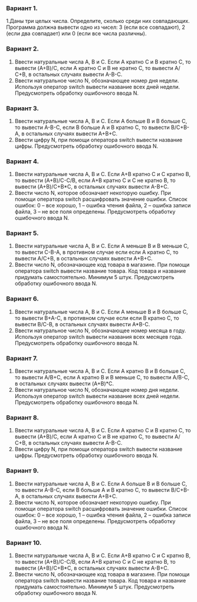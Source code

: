 ### Вариант 1.
1.Даны три целых числа. Определите, сколько среди них совпадающих. Программа должна вывести одно из чисел: 3 (если все совпадают), 2 (если два совпадает) или 0 (если все числа различны).

### Вариант 2.
1.	Ввести натуральные числа A, B и C. Если A кратно C и B кратно C, то вывести (A+B)/C, если A кратно C и B не кратно C, то вывести A/С+B, в остальных случаях вывести A-B-C.
2.	Ввести натуральное число N, обозначающее номер дня недели. Используя оператор switch вывести название всех дней недели. Предусмотреть обработку ошибочного ввода N.


### Вариант 3.
1.	Ввести натуральные числа A, B и C. Если A больше B и B больше C, то вывести A-B-C, если B больше A и B  кратно C, то вывести B/С+B-A, в остальных случаях вывести A+B+C.
2.	Ввести цифру N, при помощи оператора switch вывести название цифры. Предусмотреть обработку ошибочного ввода N.

### Вариант 4.
1.	Ввести натуральные числа A, B и C. Если A+B кратно C и C кратно B, то вывести (A+B)/C-C/B, если A+B кратно C и C не кратно B, то вывести (A+B)/С+B*C, в остальных случаях вывести A-B+C.
2.	Ввести число N, которое обозначает некоторую ошибку. При помощи оператора switch расшифровать значение ошибки.
Список ошибок:
0 – все хорошо, 1 – ошибка чтения файла, 2 – ошибка записи файла, 3 – не все поля определены.
Предусмотреть обработку ошибочного ввода N.

### Вариант 5.
1.	Ввести натуральные числа A, B и C. Если A меньше B и B меньше C, то вывести C-B-A, в противном случае если если A кратно C, то вывести A/С+B, в остальных случаях вывести A+B+C.
2.	Ввести число N, обозначающее код товара в магазине. При помощи оператора switch вывести название товара. Код товара и название придумать самостоятельно. Минимум 5 штук. Предусмотреть обработку ошибочного ввода N.

### Вариант 6.
1.	Ввести натуральные числа A, B и C. Если A меньше B и B больше C, то вывести B+A-C, в противном случае если если B кратно C, то вывести B/С-B, в остальных случаях вывести A*B-C.
2.	Ввести натуральное число N, обозначающее номер месяца в году. Используя оператор switch вывести названия всех месяцев года. Предусмотреть обработку ошибочного ввода N.

### Вариант 7.
1.	Ввести натуральные числа A, B и C. Если A кратно B и B больше C, то вывести A/B+C, если A кратно B и B меньше C, то вывести A/B-C, в остальных случаях вывести (A+B)*C.
2.	Ввести натуральное число N, обозначающее номер дня недели. Используя оператор switch вывести название всех дней недели. Предусмотреть обработку ошибочного ввода N.

### Вариант 8.
1.	Ввести натуральные числа A, B и C. Если A кратно C и B кратно C, то вывести (A+B)/C, если A кратно C и B не кратно C, то вывести A/С+B, в остальных случаях вывести A-B-C.
2.	Ввести цифру N, при помощи оператора switch вывести название цифры. Предусмотреть обработку ошибочного ввода N.

### Вариант 9.
1.	Ввести натуральные числа A, B и C. Если A больше B и B больше C, то вывести A-B-C, если B больше A и B  кратно C, то вывести B/С+B-A, в остальных случаях вывести A+B+C.
2.	Ввести число N, которое обозначает некоторую ошибку. При помощи оператора switch расшифровать значение ошибки.
Список ошибок:
0 – все хорошо, 1 – ошибка чтения файла, 2 – ошибка записи файла, 3 – не все поля определены. Предусмотреть обработку ошибочного ввода N.

### Вариант 10.
1.	Ввести натуральные числа A, B и C. Если A+B кратно C и C кратно B, то вывести (A+B)/C-C/B, если A+B кратно C и C не кратно B, то вывести (A+B)/С+B*C, в остальных случаях вывести A-B+C.
2.	Ввести число N, обозначающее код товара в магазине. При помощи оператора switch вывести название товара. Код товара и название придумать самостоятельно. Минимум 5 штук. Предусмотреть обработку ошибочного ввода N.

